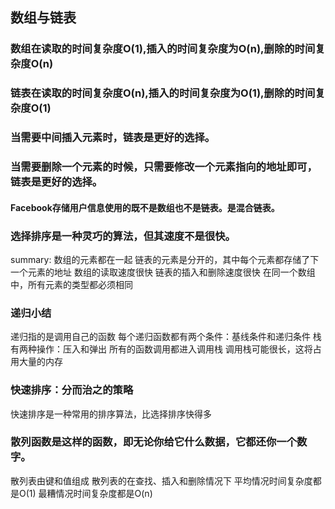 ## 数组与链表
### 数组在读取的时间复杂度O(1),插入的时间复杂度为O(n),删除的时间复杂度O(n)
### 链表在读取的时间复杂度O(n),插入的时间复杂度为O(1),删除的时间复杂度O(1)

### 当需要中间插入元素时，链表是更好的选择。
### 当需要删除一个元素的时候，只需要修改一个元素指向的地址即可，链表是更好的选择。

#### Facebook存储用户信息使用的既不是数组也不是链表。是混合链表。

### 选择排序是一种灵巧的算法，但其速度不是很快。
summary:
数组的元素都在一起
链表的元素是分开的，其中每个元素都存储了下一个元素的地址
数组的读取速度很快
链表的插入和删除速度很快
在同一个数组中，所有元素的类型都必须相同

### 递归小结
递归指的是调用自己的函数
每个递归函数都有两个条件：基线条件和递归条件
栈有两种操作：压入和弹出
所有的函数调用都进入调用栈
调用栈可能很长，这将占用大量的内存

### 快速排序：分而治之的策略
快速排序是一种常用的排序算法，比选择排序快得多

### 散列函数是这样的函数，即无论你给它什么数据，它都还你一个数字。
散列表由键和值组成
散列表的在查找、插入和删除情况下
平均情况时间复杂度都是O(1)
最糟情况时间复杂度都是O(n)

